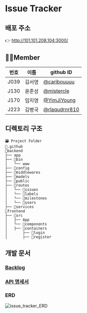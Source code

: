 # Issue Tracker

## 배포 주소 
👉 http://101.101.208.104:3000/
## 👫🏻Member
| 번호 | 이름 | github ID |
| ---- | ---- | ---- |
| J039 | 김서영 | [@caribouuuu](https://github.com/caribouuuu) |
| J130 | 윤준성 | [@mistercle](https://github.com/mistercle) |
| J170 | 임지영 | [@YimJiYoung](https://github.com/YimJiYoung) |
| J223 | 김병국 | [@rlaqudrnr810](https://github.com/rlaqudrnr810) |

## 디렉토리 구조
```
🗃 Project Folder  
📁.github  
📁backend  
├── app  
├── 📁bin  
│   └── www  
├── 📁config  
├── 📁middlewares  
├── 📁models  
├── 📁public  
├── 📁routes  
│   └── 📁issues  
│   └── 📁labels  
│   └── 📁milestones  
│   └── 📁users  
├── 📁services  
📁frontend  
├── 📁src  
│   ├── App  
│   └── 📁components  
│   ├── 📁containers  
│       ├── 📁login  
│       ├── 📁register  
```

## 개발 문서

### [Backlog](https://docs.google.com/spreadsheets/d/1JoNtBpVZUKCupKhUhpHzfvt8pS_82fO8/edit#gid=1936612954)
### [API 명세서](https://docs.google.com/spreadsheets/d/1-54HOP-ZShDqzAO8a4ERdTsgoik2rP5WnmpC334Wpq8/edit#gid=0)
### ERD
![issue_tracker_ERD](https://user-images.githubusercontent.com/48170519/97652088-f5735d00-1aa0-11eb-86a9-f243f0c22c3a.PNG)
